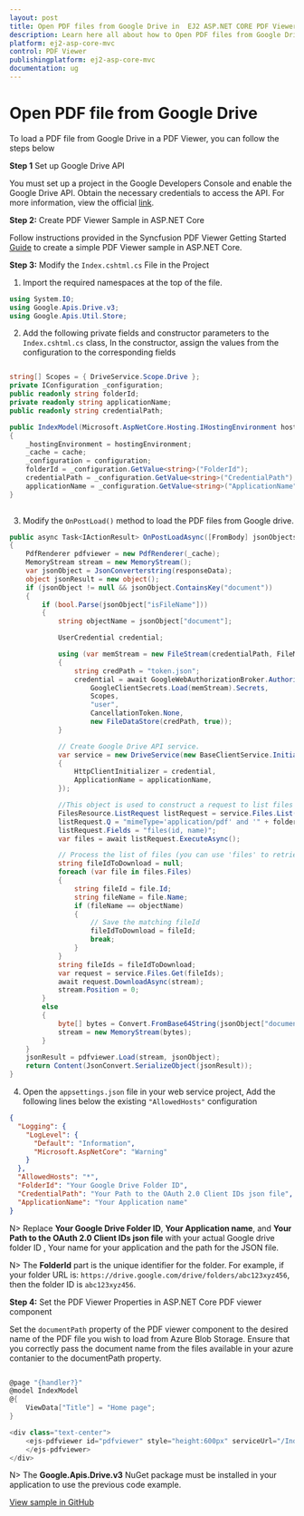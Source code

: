 ```yaml
---
layout: post
title: Open PDF files from Google Drive in  EJ2 ASP.NET CORE PDF Viewer | Syncfusion
description: Learn here all about how to Open PDF files from Google Drive in ASP.NET CORE PDF Viewer component of Syncfusion Essential JS 2 and more.
platform: ej2-asp-core-mvc
control: PDF Viewer
publishingplatform: ej2-asp-core-mvc
documentation: ug
---
```


# Open PDF file from Google Drive

To load a PDF file from Google Drive in a PDF Viewer, you can follow the steps below

**Step 1** Set up Google Drive API

You must set up a project in the Google Developers Console and enable the Google Drive API. Obtain the necessary credentials to access the API. For more information, view the official [link](https://developers.google.com/drive/api/guides/enable-sdk).

**Step 2:** Create PDF Viewer Sample in ASP.NET Core

Follow instructions provided in the Syncfusion PDF Viewer Getting Started [Guide](https://ej2.syncfusion.com/aspnetcore/documentation/pdfviewer/getting-started-with-server-backed) to create a simple PDF Viewer sample in ASP.NET Core.

**Step 3:** Modify the `Index.cshtml.cs` File in the Project 

1. Import the required namespaces at the top of the file.

```csharp
using System.IO;
using Google.Apis.Drive.v3;
using Google.Apis.Util.Store;
```

2. Add the following private fields and constructor parameters to the `Index.cshtml.cs` class, In the constructor, assign the values from the configuration to the corresponding fields

```csharp

string[] Scopes = { DriveService.Scope.Drive };
private IConfiguration _configuration;
public readonly string folderId;
private readonly string applicationName;
public readonly string credentialPath;

public IndexModel(Microsoft.AspNetCore.Hosting.IHostingEnvironment hostingEnvironment, IMemoryCache cache, IConfiguration configuration)
{
    _hostingEnvironment = hostingEnvironment;
    _cache = cache;
    _configuration = configuration;
    folderId = _configuration.GetValue<string>("FolderId");
    credentialPath = _configuration.GetValue<string>("CredentialPath");
    applicationName = _configuration.GetValue<string>("ApplicationName");
}
       
```
3. Modify the `OnPostLoad()` method to load the PDF files from Google drive.

```csharp
public async Task<IActionResult> OnPostLoadAsync([FromBody] jsonObjects responseData)
{
    PdfRenderer pdfviewer = new PdfRenderer(_cache);
    MemoryStream stream = new MemoryStream();
    var jsonObject = JsonConverterstring(responseData);
    object jsonResult = new object();
    if (jsonObject != null && jsonObject.ContainsKey("document"))
    {
        if (bool.Parse(jsonObject["isFileName"]))
        {
            string objectName = jsonObject["document"];

            UserCredential credential;

            using (var memStream = new FileStream(credentialPath, FileMode.Open, FileAccess.Read))
            {
                string credPath = "token.json";
                credential = await GoogleWebAuthorizationBroker.AuthorizeAsync(
                    GoogleClientSecrets.Load(memStream).Secrets,
                    Scopes,
                    "user",
                    CancellationToken.None,
                    new FileDataStore(credPath, true));
            }

            // Create Google Drive API service.
            var service = new DriveService(new BaseClientService.Initializer()
            {
                HttpClientInitializer = credential,
                ApplicationName = applicationName,
            });

            //This object is used to construct a request to list files from Google Drive.
            FilesResource.ListRequest listRequest = service.Files.List();
            listRequest.Q = "mimeType='application/pdf' and '" + folderId + "' in parents and trashed=false";
            listRequest.Fields = "files(id, name)";
            var files = await listRequest.ExecuteAsync();

            // Process the list of files (you can use 'files' to retrieve the list of files)
            string fileIdToDownload = null;
            foreach (var file in files.Files)
            {
                string fileId = file.Id;
                string fileName = file.Name;
                if (fileName == objectName)
                {
                    // Save the matching fileId
                    fileIdToDownload = fileId;
                    break;
                }
            }
            string fileIds = fileIdToDownload;
            var request = service.Files.Get(fileIds);
            await request.DownloadAsync(stream);
            stream.Position = 0;
        }
        else
        {
            byte[] bytes = Convert.FromBase64String(jsonObject["document"]);
            stream = new MemoryStream(bytes);
        }
    }
    jsonResult = pdfviewer.Load(stream, jsonObject);
    return Content(JsonConvert.SerializeObject(jsonResult));
}

```

4. Open the `appsettings.json` file in your web service project, Add the following lines below the existing `"AllowedHosts"` configuration

```json
{
  "Logging": {
    "LogLevel": {
      "Default": "Information",
      "Microsoft.AspNetCore": "Warning"
    }
  },
  "AllowedHosts": "*",
  "FolderId": "Your Google Drive Folder ID",
  "CredentialPath": "Your Path to the OAuth 2.0 Client IDs json file",
  "ApplicationName": "Your Application name"
}
```

N> Replace **Your Google Drive Folder ID**, **Your Application name**, and **Your Path to the OAuth 2.0 Client IDs json file** with your actual Google drive folder ID , Your name for your application and the path for the JSON file.

N> The **FolderId** part is the unique identifier for the folder. For example, if your folder URL is: `https://drive.google.com/drive/folders/abc123xyz456`, then the folder ID is `abc123xyz456`.

**Step 4:** Set the PDF Viewer Properties in ASP.NET Core PDF viewer component

Set the `documentPath` property of the PDF viewer component to the desired name of the PDF file you wish to load from Azure Blob Storage. Ensure that you correctly pass the document name from the files available in your azure contanier to the documentPath property.

```csharp

@page "{handler?}"
@model IndexModel
@{
    ViewData["Title"] = "Home page";
}

<div class="text-center">
    <ejs-pdfviewer id="pdfviewer" style="height:600px" serviceUrl="/Index" documentPath="PDF_Succinctly.pdf">
    </ejs-pdfviewer>
</div>

```

N> The **Google.Apis.Drive.v3** NuGet package must be installed in your application to use the previous code example.

[View sample in GitHub]()